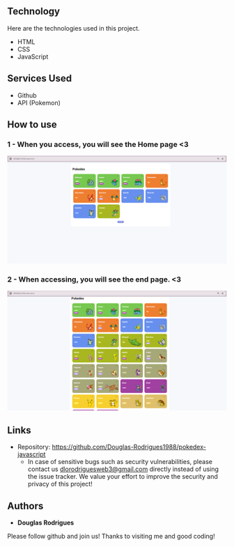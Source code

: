 ## Technology 

Here are the technologies used in this project.

* HTML
* CSS
* JavaScript

## Services Used

* Github
* API (Pokemon)

## How to use

### 1 - When you access, you will see the Home page <3

![Homepage image](https://github.com/Douglas-Rodrigues1988/pokedex-javascript/blob/main/assets/img/inicio.png)

### 2 - When accessing, you will see the end page. <3

![Posts](https://github.com/Douglas-Rodrigues1988/pokedex-javascript/blob/main/assets/img/fim.png)

## Links
  - Repository: https://github.com/Douglas-Rodrigues1988/pokedex-javascript
    - In case of sensitive bugs such as security vulnerabilities, please contact us
      dlorodriguesweb3@gmail.com directly instead of using the issue tracker. We value your effort
      to improve the security and privacy of this project!


  ## Authors

  * **Douglas Rodrigues** 

  Please follow github and join us!
  Thanks to visiting me and good coding!
